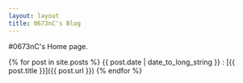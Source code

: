```yaml
---
layout: layout
title: 0673nC's Blog
---
```

#0673nC's Home page.

{% for post in site.posts %}
{{ post.date | date_to_long_string }} : [{{ post.title }}]({{ post.url }})
{% endfor %}
